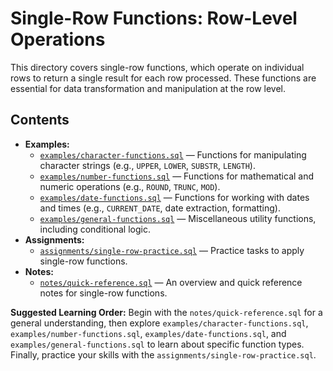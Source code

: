 # Single-Row Functions: Row-Level Operations

This directory covers single-row functions, which operate on individual rows to return a single result for each row processed. These functions are essential for data transformation and manipulation at the row level.

## Contents

- **Examples:**
  - [`examples/character-functions.sql`](examples/character-functions.sql) — Functions for manipulating character strings (e.g., `UPPER`, `LOWER`, `SUBSTR`, `LENGTH`).
  - [`examples/number-functions.sql`](examples/number-functions.sql) — Functions for mathematical and numeric operations (e.g., `ROUND`, `TRUNC`, `MOD`).
  - [`examples/date-functions.sql`](examples/date-functions.sql) — Functions for working with dates and times (e.g., `CURRENT_DATE`, date extraction, formatting).
  - [`examples/general-functions.sql`](examples/general-functions.sql) — Miscellaneous utility functions, including conditional logic.
- **Assignments:**
  - [`assignments/single-row-practice.sql`](assignments/single-row-practice.sql) — Practice tasks to apply single-row functions.
- **Notes:**
  - [`notes/quick-reference.sql`](notes/quick-reference.sql) — An overview and quick reference notes for single-row functions.

**Suggested Learning Order:** Begin with the `notes/quick-reference.sql` for a general understanding, then explore `examples/character-functions.sql`, `examples/number-functions.sql`, `examples/date-functions.sql`, and `examples/general-functions.sql` to learn about specific function types. Finally, practice your skills with the `assignments/single-row-practice.sql`.
